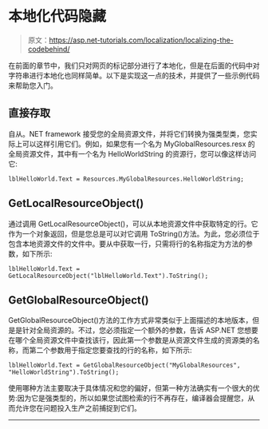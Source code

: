 # 本地化代码隐藏

> 原文：<https://asp.net-tutorials.com/localization/localizing-the-codebehind/>

在前面的章节中，我们只对网页的标记部分进行了本地化，但是在后面的代码中对字符串进行本地化也同样简单。以下是实现这一点的技术，并提供了一些示例代码来帮助您入门。

## 直接存取

自从。NET framework 接受您的全局资源文件，并将它们转换为强类型类，您实际上可以这样引用它们。例如，如果您有一个名为 MyGlobalResources.resx 的全局资源文件，其中有一个名为 HelloWorldString 的资源行，您可以像这样访问它:

```
lblHelloWorld.Text = Resources.MyGlobalResources.HelloWorldString;
```

## GetLocalResourceObject()

通过调用 GetLocalResourceObject()，可以从本地资源文件中获取特定的行。它作为一个对象返回，但是您总是可以对它调用 ToString()方法。为此，您必须位于包含本地资源文件的文件中。要从中获取一行，只需将行的名称指定为方法的参数，如下所示:

<input type="hidden" name="IL_IN_ARTICLE">

```
lblHelloWorld.Text = GetLocalResourceObject("lblHelloWorld.Text").ToString();
```

## GetGlobalResourceObject()

GetGlobalResourceObject()方法的工作方式非常类似于上面描述的本地版本，但是是针对全局资源的。不过，您必须指定一个额外的参数，告诉 ASP.NET 您想要在哪个全局资源文件中查找该行，因此第一个参数是从资源文件生成的资源类的名称，而第二个参数用于指定您要查找的行的名称，如下所示:

```
lblHelloWorld.Text = GetGlobalResourceObject("MyGlobalResources", "HelloWorldString").ToString();
```

使用哪种方法主要取决于具体情况和您的偏好，但第一种方法确实有一个很大的优势:因为它是强类型的，所以如果您试图检索的行不再存在，编译器会提醒您，从而允许您在问题投入生产之前捕捉到它们。

* * *